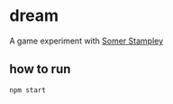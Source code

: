 # dream

A game experiment with [Somer Stampley](https://www.instagram.com/shesonlydreaming/)

## how to run

`npm start`